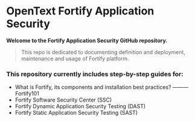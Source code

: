 # OpenText Fortify Application Security

**Welcome to the Fortify Application Security GitHub repository.**
> This repo is dedicated to documenting definition and deployment, maintenance and usage of Fortify platform.

### This repository currently includes step-by-step guides for:
+ What is Fortify, its components and installation best practices? ——— Fortify101
+ Fortify Software Security Center (SSC)
+ Fortify Dynamic Application Security Testing (DAST)
+ Fortify Static Application Security Testing (SAST)
